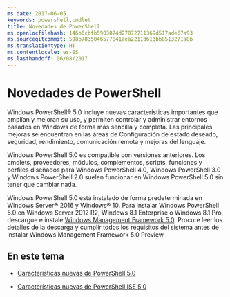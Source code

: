 ```yaml
---
ms.date: 2017-06-05
keywords: powershell,cmdlet
title: Novedades de PowerShell
ms.openlocfilehash: 146b6cbfb5903874d27872711369d517ade67a93
ms.sourcegitcommit: 598b7835046577841aea2211d613bb8513271a8b
ms.translationtype: HT
ms.contentlocale: es-ES
ms.lasthandoff: 06/08/2017
---
```

# <a name="what39s-new-with-powershell"></a>Novedades de PowerShell
Windows PowerShell® 5.0 incluye nuevas características importantes que amplían y mejoran su uso, y permiten controlar y administrar entornos basados en Windows de forma más sencilla y completa.  Las principales mejoras se encuentran en las áreas de Configuración de estado deseado, seguridad, rendimiento, comunicación remota y mejoras del lenguaje.

Windows PowerShell 5.0 es compatible con versiones anteriores. Los cmdlets, proveedores, módulos, complementos, scripts, funciones y perfiles diseñados para Windows PowerShell 4.0, Windows PowerShell 3.0 y Windows PowerShell 2.0 suelen funcionar en Windows PowerShell 5.0 sin tener que cambiar nada.

Windows PowerShell 5.0 está instalado de forma predeterminada en Windows Server® 2016 y Windows® 10. Para instalar Windows PowerShell 5.0 en Windows Server 2012 R2, Windows 8.1 Enterprise o Windows 8.1 Pro, descargue e instale [Windows Management Framework 5.0](https://go.microsoft.com/fwlink/?linkid=830436). Procure leer los detalles de la descarga y cumplir todos los requisitos del sistema antes de instalar Windows Management Framework 5.0 Preview.

## <a name="in-this-topic"></a>En este tema

-   [Características nuevas de PowerShell 5.0](What-s-New-in-Windows-PowerShell-50.md)

-   [Características nuevas de PowerShell ISE 5.0](What-s-New-in-the-PowerShell-50-ISE.md)

<!--
-   New features in Windows PowerShell 4.0

-   New features in Windows PowerShell 3.0
-->

